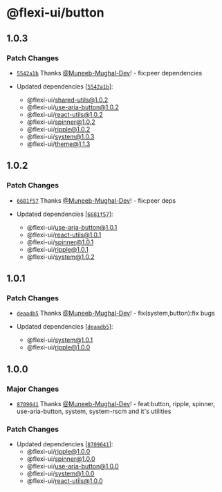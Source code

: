 # @flexi-ui/button

## 1.0.3

### Patch Changes

- [`5542a1b`](https://github.com/flexi-ui/flexi-ui/commit/5542a1b194188817ac0bd3a937ae7f1edb9704ee) Thanks [@Muneeb-Mughal-Dev](https://github.com/Muneeb-Mughal-Dev)! - fix:peer dependencies

- Updated dependencies [[`5542a1b`](https://github.com/flexi-ui/flexi-ui/commit/5542a1b194188817ac0bd3a937ae7f1edb9704ee)]:
  - @flexi-ui/shared-utils@1.0.2
  - @flexi-ui/use-aria-button@1.0.2
  - @flexi-ui/react-utils@1.0.2
  - @flexi-ui/spinner@1.0.2
  - @flexi-ui/ripple@1.0.2
  - @flexi-ui/system@1.0.3
  - @flexi-ui/theme@1.1.3

## 1.0.2

### Patch Changes

- [`6681f57`](https://github.com/flexi-ui/flexi-ui/commit/6681f5752c33c44fb13f2a1445f66b460093a670) Thanks [@Muneeb-Mughal-Dev](https://github.com/Muneeb-Mughal-Dev)! - fix:peer deps

- Updated dependencies [[`6681f57`](https://github.com/flexi-ui/flexi-ui/commit/6681f5752c33c44fb13f2a1445f66b460093a670)]:
  - @flexi-ui/use-aria-button@1.0.1
  - @flexi-ui/react-utils@1.0.1
  - @flexi-ui/spinner@1.0.1
  - @flexi-ui/ripple@1.0.1
  - @flexi-ui/system@1.0.2

## 1.0.1

### Patch Changes

- [`deaadb5`](https://github.com/flexi-ui/flexi-ui/commit/deaadb5c28827299f013d5aa3f34ebfdfbf86baf) Thanks [@Muneeb-Mughal-Dev](https://github.com/Muneeb-Mughal-Dev)! - fix(system,button):fix bugs

- Updated dependencies [[`deaadb5`](https://github.com/flexi-ui/flexi-ui/commit/deaadb5c28827299f013d5aa3f34ebfdfbf86baf)]:
  - @flexi-ui/system@1.0.1
  - @flexi-ui/ripple@1.0.0

## 1.0.0

### Major Changes

- [`8709641`](https://github.com/flexi-ui/flexi-ui/commit/8709641d02a8c29738a43db857330f22063c3897) Thanks [@Muneeb-Mughal-Dev](https://github.com/Muneeb-Mughal-Dev)! - feat:button, ripple, spinner, use-aria-button, system, system-rscm and it's utilities

### Patch Changes

- Updated dependencies [[`8709641`](https://github.com/flexi-ui/flexi-ui/commit/8709641d02a8c29738a43db857330f22063c3897)]:
  - @flexi-ui/ripple@1.0.0
  - @flexi-ui/spinner@1.0.0
  - @flexi-ui/use-aria-button@1.0.0
  - @flexi-ui/system@1.0.0
  - @flexi-ui/react-utils@1.0.0
